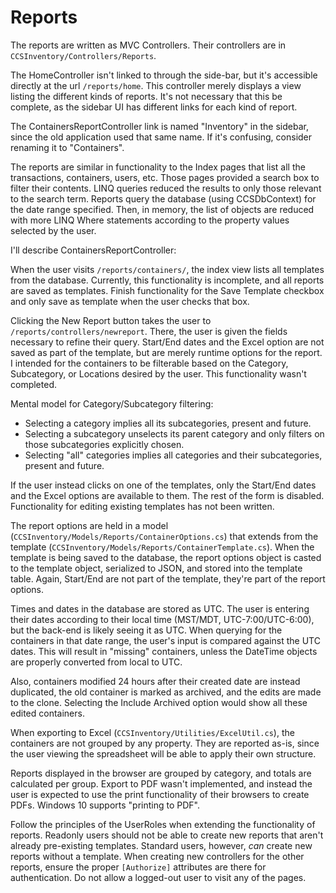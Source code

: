 # Reports

The reports are written as MVC Controllers.  Their controllers are in `CCSInventory/Controllers/Reports`.

The HomeController isn't linked to through the side-bar, but it's accessible directly at the url `/reports/home`.  This controller merely displays a view listing the different kinds of reports.  It's not necessary that this be complete, as the sidebar UI has different links for each kind of report.

The ContainersReportController link is named "Inventory" in the sidebar, since the old application used that same name.  If it's confusing, consider renaming it to "Containers".

The reports are similar in functionality to the Index pages that list all the transactions, containers, users, etc.  Those pages provided a search box to filter their contents.  LINQ queries reduced the results to only those relevant to the search term.  Reports query the database (using CCSDbContext) for the date range specified.  Then, in memory, the list of objects are reduced with more LINQ Where statements according to the property values selected by the user.

I'll describe ContainersReportController:

When the user visits `/reports/containers/`, the index view lists all templates from the database.  Currently, this functionality is incomplete, and all reports are saved as templates.  Finish functionality for the Save Template checkbox and only save as template when the user checks that box.

Clicking the New Report button takes the user to `/reports/controllers/newreport`.  There, the user is given the fields necessary to refine their query.  Start/End dates and the Excel option are not saved as part of the template, but are merely runtime options for the report.  I intended for the containers to be filterable based on the Category, Subcategory, or Locations desired by the user.  This functionality wasn't completed.

Mental model for Category/Subcategory filtering:

* Selecting a category implies all its subcategories, present and future.
* Selecting a subcategory unselects its parent category and only filters on those subcategories explicitly chosen.
* Selecting "all" categories implies all categories and their subcategories, present and future.

If the user instead clicks on one of the templates, only the Start/End dates and the Excel options are available to them.  The rest of the form is disabled.  Functionality for editing existing templates has not been written.

The report options are held in a model (`CCSInventory/Models/Reports/ContainerOptions.cs`) that extends from the template (`CCSInventory/Models/Reports/ContainerTemplate.cs`).  When the template is being saved to the database, the report options object is casted to the template object, serialized to JSON, and stored into the template table.  Again, Start/End are not part of the template, they're part of the report options.

Times and dates in the database are stored as UTC.  The user is entering their dates according to their local time (MST/MDT, UTC-7:00/UTC-6:00), but the back-end is likely seeing it as UTC.  When querying for the containers in that date range, the user's input is compared against the UTC dates.  This will result in "missing" containers, unless the DateTime objects are properly converted from local to UTC.

Also, containers modified 24 hours after their created date are instead duplicated, the old container is marked as archived, and the edits are made to the clone.  Selecting the Include Archived option would show all these edited containers.

When exporting to Excel (`CCSInventory/Utilities/ExcelUtil.cs`), the containers are not grouped by any property.  They are reported as-is, since the user viewing the spreadsheet will be able to apply their own structure.

Reports displayed in the browser are grouped by category, and totals are calculated per group.  Export to PDF wasn't implemented, and instead the user is expected to use the print functionality of their browsers to create PDFs.  Windows 10 supports "printing to PDF".

Follow the principles of the UserRoles when extending the functionality of reports.  Readonly users should not be able to create new reports that aren't already pre-existing templates.  Standard users, however, *can* create new reports without a template.  When creating new controllers for the other reports, ensure the proper `[Authorize]` attributes are there for authentication.  Do not allow a logged-out user to visit any of the pages.
